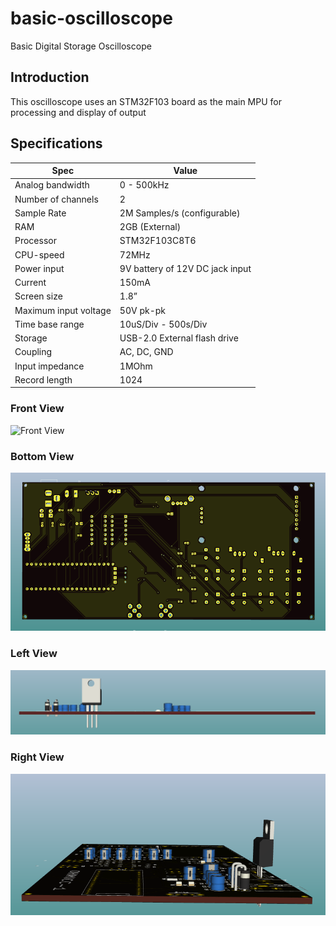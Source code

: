 # basic-oscilloscope
Basic Digital Storage Oscilloscope

## Introduction
This oscilloscope uses an STM32F103 board as the main MPU for processing and display of output

## Specifications
| Spec | Value |
| ----- | -------|
|Analog bandwidth| 0 - 500kHz|
|Number of channels| 2|
|Sample Rate| 2M Samples/s (configurable)|
|RAM| 2GB (External)|
|Processor| STM32F103C8T6|
|CPU-speed| 72MHz|
|Power input| 9V battery of 12V DC jack input|
|Current| 150mA|
|Screen size| 1.8”|
|Maximum input voltage| 50V pk-pk|
|Time base range| 10uS/Div - 500s/Div|
|Storage| USB-2.0 External flash drive|
|Coupling| AC, DC, GND|
|Input impedance| 1MOhm|
|Record length| 1024|


### Front View
![Front View](front-view.png)

### Bottom View
![Bottom View](bottom-view.png)

### Left View
![Left View](left-view.png)

### Right View
![Right View](right-view.png)




